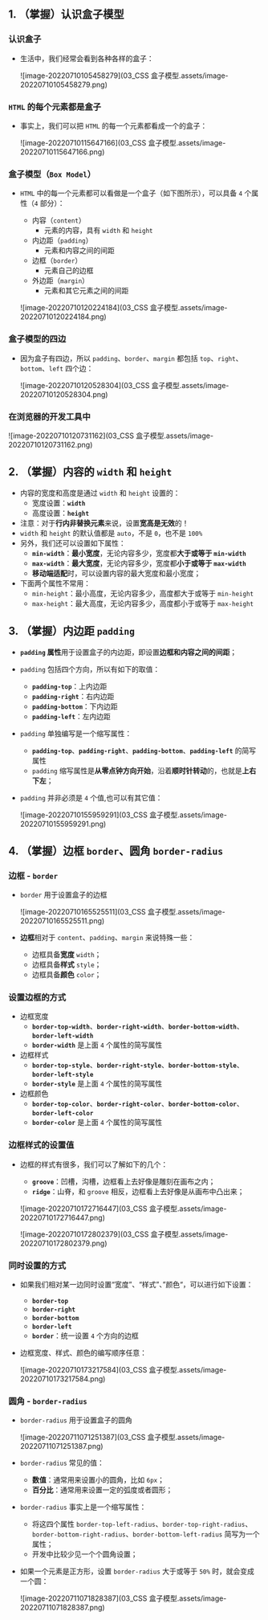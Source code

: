 ## 1. （掌握）认识盒子模型

### 认识盒子

- 生活中，我们经常会看到各种各样的盒子：

  ![image-20220710105458279](03_CSS 盒子模型.assets/image-20220710105458279.png)

### `HTML` 的每个元素都是盒子

- 事实上，我们可以把 `HTML` 的每一个元素都看成一个的盒子：

  ![image-20220710115647166](03_CSS 盒子模型.assets/image-20220710115647166.png)

### 盒子模型（`Box Model`）

- `HTML` 中的每一个元素都可以看做是一个盒子（如下图所示），可以具备 `4` 个属性（`4` 部分）：

  - 内容（`content`）
    - 元素的内容，具有 `width` 和 `height`
  - 内边距（`padding`）
    - 元素和内容之间的间距
  - 边框（`border`）
    - 元素自己的边框
  - 外边距（`margin`）
    - 元素和其它元素之间的间距

  ![image-20220710120224184](03_CSS 盒子模型.assets/image-20220710120224184.png)

### 盒子模型的四边

- 因为盒子有四边，所以 `padding`、`border`、`margin` 都包括 `top`、`right`、`bottom`、`left` 四个边：

  ![image-20220710120528304](03_CSS 盒子模型.assets/image-20220710120528304.png)

### 在浏览器的开发工具中

![image-20220710120731162](03_CSS 盒子模型.assets/image-20220710120731162.png)

## 2. （掌握）内容的 `width` 和 `height`

- 内容的宽度和高度是通过 `width` 和 `height` 设置的：
  - 宽度设置：**`width`**
  - 高度设置：**`height`**
- 注意：对于**行内非替换元素**来说，设置**宽高是无效**的！
- `width` 和 `height` 的默认值都是 `auto`，不是 `0`，也不是 `100%`
- 另外，我们还可以设置如下属性：
  - **`min-width`**：**最小宽度**，无论内容多少，宽度都**大于或等于 `min-width`**
  - **`max-width`**：**最大宽度**，无论内容多少，宽度都**小于或等于 `max-width`**
  - **移动端适配**时，可以设置内容的最大宽度和最小宽度；
- 下面两个属性不常用：
  - `min-height`：最小高度，无论内容多少，高度都大于或等于 `min-height`
  - `max-height`：最大高度，无论内容多少，高度都小于或等于 `max-height`

## 3. （掌握）内边距 `padding`

- **`padding` 属性**用于设置盒子的内边距，即设置**边框和内容之间的间距**；

- `padding` 包括四个方向，所以有如下的取值：

  - **`padding-top`**：上内边距
  - **`padding-right`**：右内边距
  - **`padding-bottom`**：下内边距
  - **`padding-left`**：左内边距

- `padding` 单独编写是一个缩写属性：

  - **`padding-top`**、**`padding-right`**、**`padding-bottom`**、**`padding-left`** 的简写属性
  - `padding` 缩写属性是**从零点钟方向开始**，沿着**顺时针转动**的，也就是**上右下左**；

- `padding` 并非必须是 `4` 个值,也可以有其它值：

  ![image-20220710155959291](03_CSS 盒子模型.assets/image-20220710155959291.png)

## 4. （掌握）边框 `border`、圆角 `border-radius`

### 边框 - `border`

- `border` 用于设置盒子的边框

  ![image-20220710165525511](03_CSS 盒子模型.assets/image-20220710165525511.png)

- **边框**相对于 `content`、`padding`、`margin` 来说特殊一些：

  - 边框具备**宽度** `width`；
  - 边框具备**样式** `style`；
  - 边框具备**颜色** `color`；

### 设置边框的方式

- 边框宽度
  - **`border-top-width`**、**`border-right-width`**、**`border-bottom-width`**、**`border-left-width`**
  - **`border-width`** 是上面 `4` 个属性的简写属性
- 边框样式
  - **`border-top-style`**、**`border-right-style`**、**`border-bottom-style`**、**`border-left-style`**
  - **`border-style`** 是上面 `4` 个属性的简写属性
- 边框颜色
  - **`border-top-color`**、**`border-right-color`**、**`border-bottom-color`**、**`border-left-color`**
  - **`border-color`** 是上面 `4` 个属性的简写属性

### 边框样式的设置值

- 边框的样式有很多，我们可以了解如下的几个：

  - **`groove`**：凹槽，沟槽，边框看上去好像是雕刻在画布之内；
  - **`ridge`**：山脊，和 `groove` 相反，边框看上去好像是从画布中凸出来；

  ![image-20220710172716447](03_CSS 盒子模型.assets/image-20220710172716447.png)

  ![image-20220710172802379](03_CSS 盒子模型.assets/image-20220710172802379.png)

### 同时设置的方式

- 如果我们相对某一边同时设置“宽度”、“样式”、”颜色“，可以进行如下设置：

  - **`border-top`**
  - **`border-right`**
  - **`border-bottom`**
  - **`border-left`**
  - **`border`**：统一设置 `4` 个方向的边框

- 边框宽度、样式、颜色的编写顺序任意：

  ![image-20220710173217584](03_CSS 盒子模型.assets/image-20220710173217584.png)

### 圆角 - `border-radius`

- `border-radius` 用于设置盒子的圆角

  ![image-20220711071251387](03_CSS 盒子模型.assets/image-20220711071251387.png)

- `border-radius` 常见的值：

  - **数值**：通常用来设置小的圆角，比如 `6px`；
  - **百分比**：通常用来设置一定的弧度或者圆形；

- `border-radius` 事实上是一个缩写属性：

  - 将这四个属性 `border-top-left-radius`、`border-top-right-radius`、`border-bottom-right-radius`、`border-bottom-left-radius` 简写为一个属性；
  - 开发中比较少见一个个圆角设置；

- 如果一个元素是正方形，设置 `border-radius` 大于或等于 `50%` 时，就会变成一个圆：

  ![image-20220711071828387](03_CSS 盒子模型.assets/image-20220711071828387.png)



